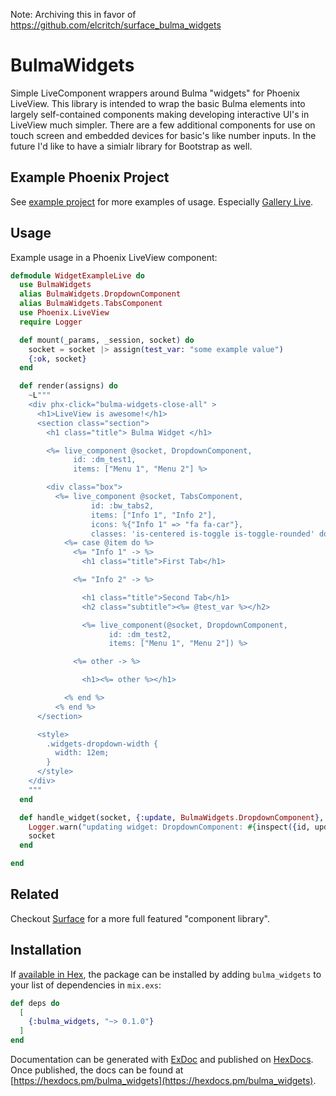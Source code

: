 Note: Archiving this in favor of https://github.com/elcritch/surface_bulma_widgets 

# BulmaWidgets

Simple LiveComponent wrappers around Bulma "widgets" for Phoenix LiveView. This library is intended to wrap the basic Bulma elements into largely self-contained components making developing interactive UI's in LiveView much simpler. There are a few additional components for use on touch screen and embedded devices for basic's like number inputs. In the future I'd like to have a simialr library for Bootstrap as well. 

## Example Phoenix Project

See [example project](https://github.com/elcritch/bulma_widgets_phx_test) for more examples of usage. Especially [Gallery Live](https://github.com/elcritch/bulma_widgets_phx_test/blob/master/lib/bulma_widgets_phx_test_web/live/gallery_live.ex).

## Usage

Example usage in a Phoenix LiveView component: 

```elixir
defmodule WidgetExampleLive do
  use BulmaWidgets
  alias BulmaWidgets.DropdownComponent
  alias BulmaWidgets.TabsComponent
  use Phoenix.LiveView
  require Logger

  def mount(_params, _session, socket) do
    socket = socket |> assign(test_var: "some example value")
    {:ok, socket}
  end

  def render(assigns) do
    ~L"""
    <div phx-click="bulma-widgets-close-all" >
      <h1>LiveView is awesome!</h1>
      <section class="section">
        <h1 class="title"> Bulma Widget </h1>

        <%= live_component @socket, DropdownComponent,
              id: :dm_test1,
              items: ["Menu 1", "Menu 2"] %>

        <div class="box">
          <%= live_component @socket, TabsComponent,
                  id: :bw_tabs2,
                  items: ["Info 1", "Info 2"],
                  icons: %{"Info 1" => "fa fa-car"},
                  classes: 'is-centered is-toggle is-toggle-rounded' do %>
            <%= case @item do %>
              <%= "Info 1" -> %>
                <h1 class="title">First Tab</h1>

              <%= "Info 2" -> %>

                <h1 class="title">Second Tab</h1>
                <h2 class="subtitle"><%= @test_var %></h2>

                <%= live_component(@socket, DropdownComponent,
                      id: :dm_test2,
                      items: ["Menu 1", "Menu 2"]) %>

              <%= other -> %>

                <h1><%= other %></h1>

            <% end %>
          <% end %>
      </section>

      <style>
        .widgets-dropdown-width {
          width: 12em;
        }
      </style>
    </div>
    """
  end

  def handle_widget(socket, {:update, BulmaWidgets.DropdownComponent}, id, updates) do
    Logger.warn("updating widget: DropdownComponent: #{inspect({id, updates})}")
    socket
  end

end
```


## Related

Checkout [Surface](https://github.com/msaraiva/surface) for a more full featured "component library". 

## Installation

If [available in Hex](https://hex.pm/docs/publish), the package can be installed
by adding `bulma_widgets` to your list of dependencies in `mix.exs`:

```elixir
def deps do
  [
    {:bulma_widgets, "~> 0.1.0"}
  ]
end
```

Documentation can be generated with [ExDoc](https://github.com/elixir-lang/ex_doc)
and published on [HexDocs](https://hexdocs.pm). Once published, the docs can
be found at [https://hexdocs.pm/bulma_widgets](https://hexdocs.pm/bulma_widgets).

